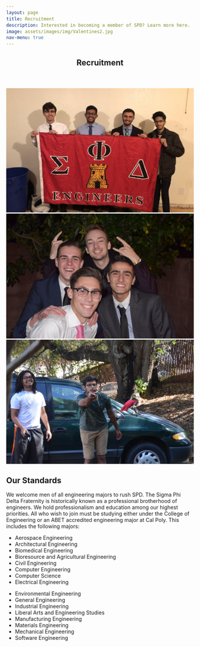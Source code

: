 ```yaml
---
layout: page
title: Recruitment
description: Interested in becoming a member of SPD? Learn more here.
image: assets/images/img/Valentines2.jpg
nav-menu: true
---
```


<!-- Main -->
<div id="main" class="alt">

<!-- One -->
<section id="one">
	<div class="inner">
		<header class="major">
			<h1>Recruitment</h1>
		</header>

<!-- Content -->
<div class="box alt">
	<div class="row 50% uniform">
		<div class="4u"><span class="image fit"><img src="assets/images/img/theta.JPG" alt="" /></span></div>
		<div class="4u"><span class="image fit"><img src="assets/images/img/Valentines1.jpg" alt="" /></span></div>
		<div class="4u$"><span class="image fit"><img src="assets/images/img/DSC_0294.jpg" alt="" /></span></div>
	</div>
</div>




<!-- Temporary Rush 2021
<h2>SPRING RUSH 2021</h2>
<h3>What is Rush?!</h3>
	<h4>Rush week is a series of events we put on so you can learn more about Sigma Phi Delta. You don't have to come to every event! But the more you come to, the more interest you show in our organization.</h4>
	<h3><a target="_blank" style="color:orange; text-decoration: underline;" href="https://youtu.be/WogJS5mW6wM">>>WATCH THE RUSH VIDEO HERE<<</a></h3>
	<h3>Event details for spring rush will be released soon</h3>
	 <div class="row">
		<div>
			<h3>Monday 4/5: Intro Night! (Zoom)</h3>
			<ul>
				<li>Time: 6pm</li>
				<a href="https://calpoly.zoom.us/j/2857559283">JOIN ZOOM HERE</a>
				<li>We're starting the week off easy! Hop in the zoom to learn a little more about SPD, ask questions, and meet some of the bros!</li>
			</ul>
		</div>
		<div>
			<h3>Tuesday 4/6: Game Night (Zoom)</h3>
			<ul>
				<li>Time: 6pm</li>
				<a href="https://calpoly.zoom.us/j/2857559283">JOIN ZOOM HERE</a>
				<li>Come have fun with the bros playing games like skribbl.io, the totally-not-dead-meme-game Among Us, Jackbox, and more!</li>
			</ul>
		</div>
		<div>
			<h3>Wednesday 4/7: Ted Talks from Brothers (Zoom)</h3>
			<ul>
				<li>Time: 6pm</li>
				<a href="https://calpoly.zoom.us/j/2857559283">JOIN ZOOM HERE</a>
				<li>As we are a professional engineering fraternity, we like to think some of us have some smart things to say. Some of our alumni are
					even doing smart things in the real world! Come listen to our Ted Talks and learn about SPD's industry connections.
				</li>
			</ul>
		</div>
		<div>
			<h3>Thursday 4/8: Trivia Night (Zoom)</h3>
			<ul>
				<li>Time: 6pm</li>
				<a href="https://calpoly.zoom.us/j/2857559283">JOIN ZOOM HERE</a>
				<li>Prove you're smart enough to join our fraternity. Just kidding, the trivia is just for fun... or is it a test? Probably not. Unless...?</li>
			</ul>
		</div>
		<div>
			<h3>Friday and Saturday: Invite only events</h3>
			<ul>
				<li>Rushees who have shown interest through participation in earlier rush event will be invited to these weekend events.</li>
			</ul>
		</div>
		<p><b>Please direct any questions to Recruitment Chairman Jeffrey Wexler: recruitment.spd.calpoly@gmail.com or (925) 446-2865</b></p>
	</div>
Temporary Rush 2021 -->

<h2 id="content">Our Standards</h2>
<p>We welcome men of all engineering majors to rush SPD. The Sigma Phi Delta Fraternity is historically known as a professional brotherhood of engineers. We hold professionalism and education among our highest priorities. All who wish to join must be studying either under the College of Engineering or an ABET accredited engineering major at Cal Poly. This includes the following majors:
</p>

<div class="row">
	<div class="6u 12u$(small)">
		<ul>
			<li>Aerospace Engineering</li>
			<li>Architectural Engineering</li>
			<li>Biomedical Engineering</li>
			<li>Bioresource and Agricultural Engineering</li>
			<li>Civil Engineering</li>
			<li>Computer Engineering</li>
			<li>Computer Science</li>
			<li>Electrical Engineering</li>
		</ul>
	</div>
	<div class="6u 12u$(small)">
		<ul>
			<li>Environmental Engineering</li>
			<li>General Engineering</li>
			<li>Industrial Engineering</li>
			<li>Liberal Arts and Engineering Studies</li>
			<li>Manufacturing Engineering</li>
			<li>Materials Engineering</li>
			<li>Mechanical Engineering</li>
			<li>Software Engineering</li>
		</ul>
	</div>
</div>

</div>
</section>

</div>
